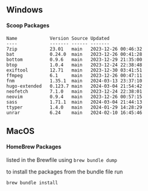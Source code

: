 ## Windows
#### Scoop Packages
```shell
Name            Version Source Updated  
----            ------- ------ -------  
7zip            23.01   main   2023-12-26 00:46:32  
bat             0.24.0  main   2023-12-26 00:41:28  
bottom          0.9.6   main   2023-12-29 21:35:00  
btop            1.0.4   main   2023-12-24 22:38:48  
exiftool        12.71   main   2023-12-30 03:41:51  
ffmpeg          6.1     main   2023-12-26 00:47:11  
fnm             1.35.1  main   2024-03-13 23:37:10  
hugo-extended   0.123.7 main   2024-03-04 21:54:42  
neofetch        7.1.0   main   2023-12-24 22:38:01  
neovim          0.9.4   main   2023-12-26 00:57:15  
sass            1.71.1  main   2024-03-04 21:44:13  
ttyper          1.4.0   main   2024-01-29 14:28:29  
unrar           6.24    main   2024-02-10 16:45:46  
```

## MacOS
#### HomeBrew Packages
listed in the Brewfile using `brew bundle dump`  
  
to install the packages from the bundle file run
```shell
brew bundle install
```


